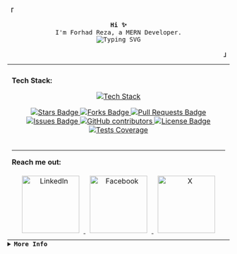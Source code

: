 <div>
  <p align="left">
    <strong><samp>「</samp></strong>
  </p>

  <p align="center">
    <samp>
      <b>Hi ✨</b>
      <br />
      I'm Forhad Reza, a MERN Developer.
      <br />
      <img
        src="https://readme-typing-svg.demolab.com?font=Iosevka&size=16&pause=1000&color=9D7CD8&center=true&vCenter=true&width=435&lines=I+code+efficient+and+elegant+programs"
        alt="Typing SVG"
      />
    </samp>
  </p>

  <p align="right">
    <strong><samp>」</samp></strong>
  </p>

  <div style="max-width: 800px; margin: 0 auto">
    <table style="max-width: 800px; margin: 0 auto">
        <!-- Third row with Tech Stack -->
        <tr>
          <td colspan="2" style="padding: 10px; margin: 0 auto;">
            <p><b>Tech Stack:</b></p>
            <p align="center">
              <a href="https://skillicons.dev">
                <img
                  src="https://skillicons.dev/icons?i=nextjs,react,ts,js,mongodb,express,postman,firebase,tailwind,css,bootstrap,vite,mysql,py,git,github,ps,ai,figma"
                  alt="Tech Stack"
                />
              </a>
            </p>
            <div align="center">
              <a
                href="https://github.com/forhadreza43/awesome-github-profile-readme/stargazers"
                ><img
                  src="https://img.shields.io/github/stars/forhadreza43/awesome-github-profile-readme"
                  alt="Stars Badge"
              />
              </a>
              <a
                href="https://github.com/forhadreza43/awesome-github-profile-readme/network/members"
                ><img
                  src="https://img.shields.io/github/forks/forhadreza43/awesome-github-profile-readme"
                  alt="Forks Badge"
              />
              </a>
              <a
                href="https://github.com/forhadreza43/awesome-github-profile-readme/pulls"
                ><img
                  src="https://img.shields.io/github/issues-pr/forhadreza43/awesome-github-profile-readme?color=0088ff"
                  alt="Pull Requests Badge"
              />
              </a>
              <a
                href="https://github.com/forhadreza43/awesome-github-profile-readme/issues"
                ><img
                  src="https://img.shields.io/github/issues/forhadreza43/awesome-github-profile-readme?color=0088ff"
                  alt="Issues Badge"
              />
              </a>
              <a
                href="https://github.com/forhadreza43/awesome-github-profile-readme/graphs/contributors"
                ><img
                  alt="GitHub contributors"
                  src="https://img.shields.io/github/contributors/forhadreza43/awesome-github-profile-readme?color=2b9348"
              />
              </a>
              <a
                href="https://github.com/forhadreza43/awesome-github-profile-readme/blob/master/LICENSE"
                ><img
                  src="https://img.shields.io/github/license/forhadreza43/awesome-github-profile-readme?color=2b9348"
                  alt="License Badge"
              />
              </a>
              <a href="https://codecov.io/gh/forhadreza43/github-readme-stats"
                ><img
                  alt="Tests Coverage"
                  src="https://codecov.io/gh/forhadreza43/github-readme-stats/branch/master/graph/badge.svg"
              />
              </a>
            </div>
            <br /> <hr />
            <div style="max-width: 800px; margin: 0 auto">
              <p><b>Reach me out:</b></p>
              <div align="center">
                <a href="https://www.linkedin.com/in/rezaforhad/">
                  <img src="https://i.ibb.co/x87hZ0Hm/lin.png" alt="LinkedIn" width="130" style="margin: 5px 10px;" />
                </a>
                <a href="https://www.facebook.com/forhadreza000/">
                  <img src="https://i.ibb.co/RTmQphQL/fac.png" alt="Facebook" width="130" style="margin: 5px 10px;" />
                </a>
                <a href="https://x.com/forhadreza111">
                  <img src="https://i.ibb.co/h17QR0Fp/x.png" alt="X" width="130" style="margin: 5px 10px;" />
                </a>
              </div>
            </div>
          </td>
        </tr>
    </table>
  </div>
  <details align="left">
    <summary>
      <samp><b>More Info</b></samp>
    </summary>
    <br />
    <p align="center">
      <samp>
        [ <a href="">about me</a> • <a href="">projects</a> •
        <a href="https://www.linkedin.com/in/rezaforhad/">contact</a> ]
      </samp>
    </p>
    <br />
    <div style="max-width: 800px; margin: 0 auto">
      <table style="width: 100%; text-align: center">
        <!-- First row with GitHub Stats and Streaks -->
        <tr>
          <td style="width: 50%; padding: 10px; vertical-align: top">
            <a href="#github-stats">
              <img
                alt="GitHub Stats"
                src="https://github-readme-stats.vercel.app/api?username=forhadreza43&count_private=true&show_icons=true&include_all_commits=true&hide_border=true&theme=tokyonight"
              />
            </a>
          </td>
          <td style="width: 50%; padding: 10px; vertical-align: top">
            <a href="#streak-stats">
              <img
                alt="GitHub Streak"
                src="https://github-readme-streak-stats.herokuapp.com?user=forhadreza43&hide_border=true&theme=tokyonight"
              />
            </a>
          </td>
        </tr>
        <!-- Second row with Top Languages -->
        <tr>
          <td style="width: 50%; padding: 10px">
            <a href="#top-languages">
              <img
                width="80%"
                alt="Top Languages"
                src="https://github-readme-stats.vercel.app/api/top-langs/?username=forhadreza43&langs_count=6&theme=tokyonight&layout=compact&hide_border=true"
              />
            </a>
          </td>
        </tr>
        <!-- Fourth row with LeetCode and HackerRank badges -->
        <tr>
          <td style="width: 50%; padding: 10px">
            <a href="https://leetcode.com/u/snow_cone/">
              <img
                src="https://img.shields.io/badge/LeetCode-snow_cone-gold?style=for-the-badge&logo=Leetcode"
                alt="Leetcode Profile"
              />
            </a>
          </td>
          <td style="width: 50%; padding: 10px">
            <a href="https://www.hackerrank.com/profile/snow_cone">
              <img
                src="https://img.shields.io/badge/HackerRank-snow_cone-brightgreen?style=for-the-badge&logo=HackerRank"
                alt="HackerRank Profile"
              />
            </a>
          </td>
        </tr>
      </table>
    </div>
  </details>
</div>

<!-- <h1 align="center">Hi 👋, I'm Forhad Reza</h1>
<h3 align="center">A passionate frontend developer</h3> -->

<!--
**forhadreza43/forhadreza43** is a ✨ _special_ ✨ repository because its `README.md` (this file) appears on your GitHub profile.

Here are some ideas to get you started:

- 🔭 I’m currently working on ...
- 🌱 I’m currently learning ...
- 👯 I’m looking to collaborate on ...
- 🤔 I’m looking for help with ...
- 💬 Ask me about ...
- 📫 How to reach me: ...
- 😄 Pronouns: ...
- ⚡ Fun fact: ...
-->
